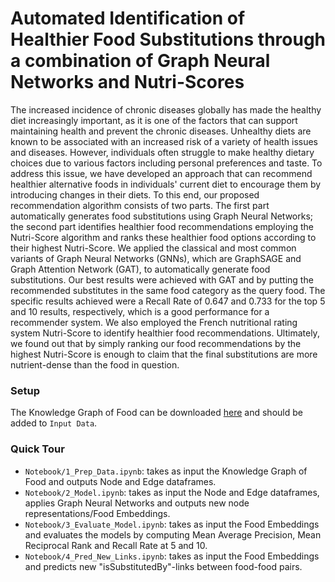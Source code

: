 # Automated Identification of Healthier Food Substitutions through a combination of Graph Neural Networks and Nutri-Scores

The increased incidence of chronic diseases globally has made the healthy diet increasingly important, as it is one of the factors that can support maintaining health and prevent the chronic diseases. Unhealthy diets are known to be associated with an increased risk of a variety of health issues and diseases. However, individuals often struggle to make healthy dietary choices due to various factors including personal preferences and taste. To address this issue, we have developed an approach that can recommend healthier alternative foods in individuals' current diet to encourage them by introducing changes in their diets. To this end, our proposed recommendation algorithm consists of two parts. The first part automatically generates food substitutions using Graph Neural Networks; the second part identifies healthier food recommendations employing the Nutri-Score algorithm and ranks these healthier food options according to their highest Nutri-Score. We applied the classical and most common variants of Graph Neural Networks (GNNs), which are GraphSAGE and Graph Attention Network (GAT), to automatically generate food substitutions. Our best results were achieved with GAT and by putting the recommended substitutes in the same food category as the query food. The specific results achieved were a Recall Rate of $0.647$ and $0.733$ for the top $5$ and $10$ results, respectively, which is a good performance for a recommender system. We also employed the French nutritional rating system Nutri-Score to identify healthier food recommendations. Ultimately, we found out that by simply ranking our food recommendations by the highest Nutri-Score is enough to claim that the final substitutions are more nutrient-dense than the food in question.

### Setup

The Knowledge Graph of Food can be downloaded [here](https://drive.google.com/drive/folders/1p3L-lBbx_2cBbjTBXimfR3DntmZ8AEpS?usp=share_link) and should be added to ```Input Data```.

### Quick Tour

- ```Notebook/1_Prep_Data.ipynb```: takes as input the Knowledge Graph of Food and outputs Node and Edge dataframes.
- ```Notebook/2_Model.ipynb```: takes as input the Node and Edge dataframes, applies Graph Neural Networks and outputs new node representations/Food Embeddings.
- ```Notebook/3_Evaluate_Model.ipynb```: takes as input the Food Embeddings and evaluates the models by computing Mean Average Precision, Mean Reciprocal Rank and Recall Rate at 5 and 10.
- ```Notebook/4_Pred_New_Links.ipynb```: takes as input the Food Embeddings and predicts new "isSubstitutedBy"-links between food-food pairs.
